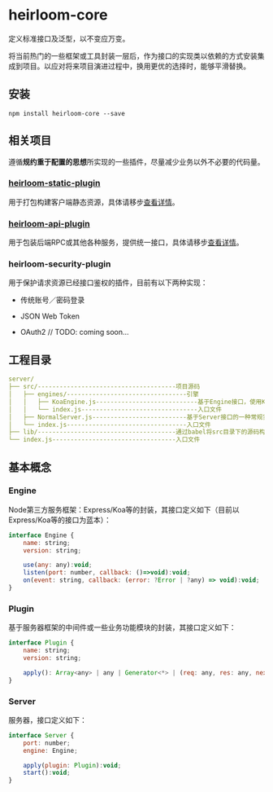 # heirloom-core

定义标准接口及泛型，以不变应万变。

将当前热门的一些框架或工具封装一层后，作为接口的实现类以依赖的方式安装集成到项目。以应对将来项目演进过程中，换用更优的选择时，能够平滑替换。

## 安装

```npm
npm install heirloom-core --save
```

## 相关项目

遵循**规约重于配置的思想**所实现的一些插件，尽量减少业务以外不必要的代码量。

### [heirloom-static-plugin]()

用于打包构建客户端静态资源，具体请移步[查看详情]()。

### [heirloom-api-plugin]()

用于包装后端RPC或其他各种服务，提供统一接口，具体请移步[查看详情]()。

### heirloom-security-plugin

用于保护请求资源已经接口鉴权的插件，目前有以下两种实现：

+ 传统账号／密码登录

+ JSON Web Token

+ OAuth2  // TODO: coming soon...

## 工程目录

```yaml
server/
├── src/--------------------------------------项目源码
│   ├── engines/---------------------------------引擎
│   │   ├── KoaEngine.js----------------------------基于Engine接口，使用Koa框架的实现
│   │   └── index.js--------------------------------入口文件
│   ├── NormalServer.js--------------------------基于Server接口的一种常规实现
│   └── index.js---------------------------------入口文件
├── lib/--------------------------------------通过babel将src目录下的源码构建到该目录
└── index.js----------------------------------入口文件
```

## 基本概念

### Engine

Node第三方服务框架：Express/Koa等的封装，其接口定义如下（目前以Express/Koa等的接口为蓝本）：

```javascript
interface Engine {
    name: string;
    version: string;

    use(any: any):void;
    listen(port: number, callback: ()=>void):void;
    on(event: string, callback: (error: ?Error | ?any) => void):void;
}
```

### Plugin

基于服务器框架的中间件或一些业务功能模块的封装，其接口定义如下：

```javascript
interface Plugin {
    name: string;
    version: string;

    apply(): Array<any> | any | Generator<*> | (req: any, res: any, next: Function)=>void;
}
```

### Server

服务器，接口定义如下：

```javascript
interface Server {
    port: number;
    engine: Engine;

    apply(plugin: Plugin):void;
    start():void;
}
```
